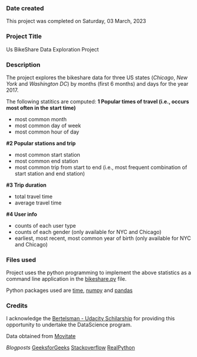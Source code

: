 ### Date created
This project was completed on Saturday, 03 March, 2023

### Project Title
Us BikeShare Data Exploration Project

### Description
The project explores the bikeshare data for three US states (*Chicago*, *New York* and *Washington DC*) by months (first 6 months) and days for the year 2017.

The following statitics are computed:
**1 Popular times of travel (i.e., occurs most often in the start time)**
- most common month
- most common day of week
- most common hour of day

**#2 Popular stations and trip**
- most common start station
- most common end station
- most common trip from start to end (i.e., most frequent combination of start station and end station)

**#3 Trip duration**
- total travel time
- average travel time

**#4 User info**
- counts of each user type
- counts of each gender (only available for NYC and Chicago)
- earliest, most recent, most common year of birth (only available for NYC and Chicago)

### Files used
Project uses the python programming to implement the above statistics as a command line application in the [bikeshare.py](bikeshare.py) file.

Python packages used are [time](https://docs.python.org/3/library/time.html), [numpy](https://numpy.org/) and [pandas](https://pandas.pydata.org/)


### Credits
I acknowledge the [Bertelsman - Udacity Schilarship](learn.udacity.com) for providing this opportunity to undertake the DataScience program.

Data obtained from [Movitate](https://motivateco.com/)

*Blogposts*
[GeeksforGeeks](https://www.geeksforgeeks.org/convert-the-column-type-from-string-to-datetime-format-in-pandas-dataframe/)
[Stackoverflow](https://stackoverflow.com/questions/394809/does-python-have-a-ternary-conditional-operator)
[RealPython](https://realpython.com/python-while-loop/)
